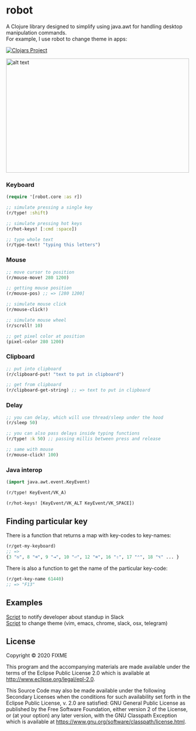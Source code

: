 # robot

A Clojure library designed to simplify using java.awt for handling desktop manipulation commands.  
For example, I use robot to change theme in apps: 

[![Clojars Project](https://img.shields.io/clojars/v/robot.svg)](https://clojars.org/robot)

<img src="https://github.com/Liverm0r/robot/blob/master/images/theme.gif" alt="alt text" width="500" height="312">

### Keyboard
```clojure
(require '[robot.core :as r])

;; simulate pressing a single key 
(r/type! :shift)

;; simulate pressing hot keys
(r/hot-keys! [:cmd :space])

;; type whole text 
(r/type-text! "typing this letters")
```

### Mouse
```clojure
;; move cursor to position
(r/mouse-move! 280 1200)

;; getting mouse position
(r/mouse-pos) ;; => [280 1200]

;; simulate mouse click
(r/mouse-click!)

;; simulate mouse wheel
(r/scroll! 10)

;; get pixel color at position
(pixel-color 280 1200)
```

### Clipboard
```clojure
;; put into clipboard
(r/clipboard-put! "text to put in clipboard")

;; get from clipboard
(r/clipboard-get-string) ;; => text to put in clipboard
```

### Delay
```clojure
;; you can delay, which will use thread/sleep under the hood
(r/sleep 50)

;; you can also pass delays inside typing functions
(r/type! :k 50) ;; passing millis between press and release

;; same with mouse 
(r/mouse-click! 100) 
```

### Java interop
```clojure
(import java.awt.event.KeyEvent)

(r/type! KeyEvent/VK_A)

(r/hot-keys! [KeyEvent/VK_ALT KeyEvent/VK_SPACE])
```

## Finding particular key
There is a function that returns a map with key-codes to key-names:
```clojure
(r/get-my-keyboard)
;; =>
{3 "⎋", 8 "⌫", 9 "⇥", 10 "⏎", 12 "⌧", 16 "⇧", 17 "⌃", 18 "⌥" ... }
````
There is also a function to get the name of the particular key-code:
```clojure
(r/get-key-name 61440)
;; => "F13"
```

## Examples

[Script](https://github.com/Liverm0r/dotfiles/blob/master/clj_scripts/trutenko/src/trutenko/core.clj) to notify developer about standup in Slack  
[Script](https://github.com/Liverm0r/dotfiles/blob/master/clj_scripts/theme/src/theme/core.clj) to change theme (vim, emacs, chrome, slack, osx, telegram)

## License

Copyright © 2020 FIXME

This program and the accompanying materials are made available under the
terms of the Eclipse Public License 2.0 which is available at
http://www.eclipse.org/legal/epl-2.0.

This Source Code may also be made available under the following Secondary
Licenses when the conditions for such availability set forth in the Eclipse
Public License, v. 2.0 are satisfied: GNU General Public License as published by
the Free Software Foundation, either version 2 of the License, or (at your
option) any later version, with the GNU Classpath Exception which is available
at https://www.gnu.org/software/classpath/license.html.
